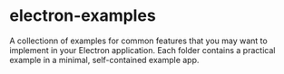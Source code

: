 # electron-examples
A collectionn of examples for common features that you may want to implement in your Electron application. Each folder contains a practical example in a minimal, self-contained example app.
